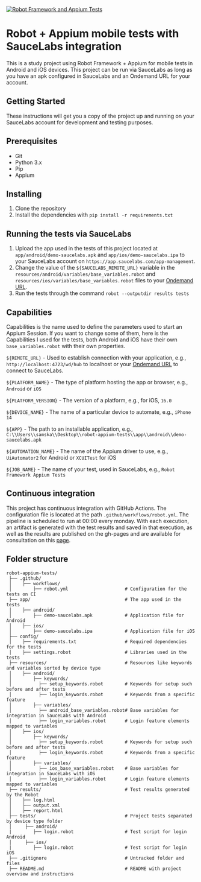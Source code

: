 [![Robot Framework and Appium Tests](https://github.com/Samska/robot-appium-tests/actions/workflows/robot.yml/badge.svg)](https://github.com/Samska/robot-appium-tests/actions/workflows/robot.yml)

# Robot + Appium mobile tests with SauceLabs integration

This is a study project using Robot Framework + Appium for mobile tests in Android and iOS devices. This project can be run via SauceLabs as long as you have an apk configured in SauceLabs and an Ondemand URL for your account.

## Getting Started

These instructions will get you a copy of the project up and running on your SauceLabs account for development and testing purposes.

## Prerequisites

- Git
- Python 3.x
- Pip
- Appium

## Installing

1. Clone the repository
2. Install the dependencies with `pip install -r requirements.txt`

## Running the tests via SauceLabs

1. Upload the app used in the tests of this project located at `app/android/demo-saucelabs.apk` and `app/ios/demo-saucelabs.ipa` to your SauceLabs account on `https://app.saucelabs.com/app-management`.
2. Change the value of the `${SAUCELABS_REMOTE_URL}` variable in the `resources/android/variables/base_variables.robot` and `resources/ios/variables/base_variables.robot` files to your [Ondemand URL](https://app.saucelabs.com/user-settings).
3. Run the tests through the command `robot --outputdir results tests`

## Capabilities

Capabilities is the name used to define the parameters used to start an Appium Session. If you want to change some of them, here is the Capabilities I used for the tests, both Android and iOS have their own `base_variables.robot` with their own properties.

`${REMOTE_URL}` - Used to establish connection with your application, e.g., `http://localhost:4723/wd/hub` to localhost or your [Ondemand URL](https://app.saucelabs.com/user-settings) to connect to SauceLabs.

`${PLATFORM_NAME}` - The type of platform hosting the app or browser,  e.g., `Android` or `iOS`

`${PLATFORM_VERSION}` - The version of a platform, e.g., for iOS, `16.0`

`${DEVICE_NAME}` - The name of a particular device to automate, e.g., `iPhone 14` 

`${APP}` - The path to an installable application, e.g., `C:\\Users\\samska\\Desktop\\robot-appium-tests\\app\\android\\demo-saucelabs.apk`

`${AUTOMATION_NAME}` - The name of the Appium driver to use, e.g., `UiAutomator2` for Android or `XCUITest` for iOS

`${JOB_NAME}` - The name of your test, used in SauceLabs, e.g., `Robot Framework Appium Tests`

## Continuous integration

This project has continuous integration with GitHub Actions. The configuration file is located at the path `.github/workflows/robot.yml`. The pipeline is scheduled to run at 00:00 every monday. With each execution, an artifact is generated with the test results and saved in that execution, as well as the results are published on the gh-pages and are available for consultation on this [page](https://samska.github.io/robot-appium-tests/report.html).

## Folder structure

```
robot-appium-tests/                     
 ├── .github/                               
 │    ├── workflows/                        
 │        ├── robot.yml                     # Configuration for the tests on CI
 ├── app/                                   # The app used in the tests
 │    ├── android/                          
 │        ├── demo-saucelabs.apk            # Application file for Android
 │    ├── ios/                              
 │        ├── demo-saucelabs.ipa            # Application file for iOS
 ├── config/                               
 │    ├── requirements.txt                  # Required dependencies for the tests
 │    ├── settings.robot                    # Libraries used in the tests
 ├── resources/                             # Resources like keywords and variables sorted by device type
 │    ├── android/                          
 │        ├── keywords/                     
 │          ├── setup_keywords.robot        # Keywords for setup such before and after tests
 │          ├── login_keywords.robot        # Keywords from a specific feature
 │        ├── variables/                    
 │          ├── android_base_variables.robot# Base variables for integration in SauceLabs with Android
 │          ├── login_variables.robot       # Login feature elements mapped to variables
 │    ├── ios/                              
 │        ├── keywords/                     
 │          ├── setup_keywords.robot        # Keywords for setup such before and after tests
 │          ├── login_keywords.robot        # Keywords from a specific feature
 │        ├── variables/                    
 │          ├── ios_base_variables.robot    # Base variables for integration in SauceLabs with iOS
 │          ├── login_variables.robot       # Login feature elements mapped to variables
 ├── results/                               # Test results generated by the Robot
 │    ├── log.html
 │    ├── output.xml    
 │    ├── report.html
 ├── tests/                                 # Project tests separated by device type folder                                        
 │     ├── android/                         
 |        ├── login.robot                   # Test script for login Android                                         
 │     ├── ios/                             
 |        ├── login.robot                   # Test script for login iOS                                                                         
 ├── .gitignore                             # Untracked folder and files
 ├── README.md                              # README with project overview and instructions
```